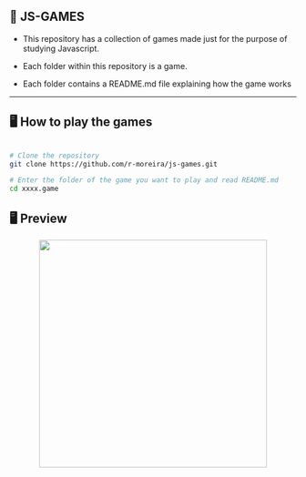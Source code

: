 ## 🚀 JS-GAMES
* This repository has a collection of games made just for the purpose of studying Javascript.

* Each folder within this repository is a game.

* Each folder contains a README.md file explaining how the game works

---

## 🖥️ How to play the games

```bash

# Clone the repository
git clone https://github.com/r-moreira/js-games.git

# Enter the folder of the game you want to play and read README.md
cd xxxx.game
```

## 🖥 Preview
<p align="center">
  <img src="./imgs/example.png" width="400" >
</p>
